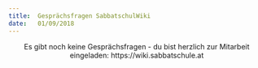 ```yaml
---
title:  Gesprächsfragen SabbatschulWiki
date:   01/09/2018
---
```


<center>Es gibt noch keine Gesprächsfragen - du bist herzlich zur Mitarbeit eingeladen: https://wiki.sabbatschule.at</center>